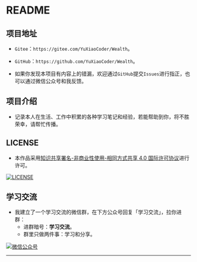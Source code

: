 # README

## 项目地址

+ `Gitee`：`https://gitee.com/YuXiaoCoder/Wealth`。
+ `GitHub`：`https://github.com/YuXiaoCoder/Wealth`。

+ 如果你发现本项目有内容上的错漏，欢迎通过`GitHub`提交`Issues`进行指正，也可以通过微信公众号和我反馈。

## 项目介绍

+ 记录本人在生活、工作中积累的各种学习笔记和经验，若能帮助到你，将不胜荣幸，请帮忙传播。

## LICENSE

+ 本作品采用[知识共享署名-非商业性使用-相同方式共享 4.0 国际许可协议](https://creativecommons.org/licenses/by-nc-sa/4.0/)进行许可。

[![LICENSE](https://z3.ax1x.com/2021/04/19/cTExDH.png)](https://imgtu.com/i/cTExDH)

## 学习交流

+ 我建立了一个学习交流的微信群，在下方公众号回复「学习交流」，拉你进群：
  + 进群暗号：**学习交流**。
  + 群里只做两件事：学习和分享。

[![微信公众号](https://z3.ax1x.com/2021/04/19/coGOsI.png)](https://imgtu.com/i/coGOsI)

***
